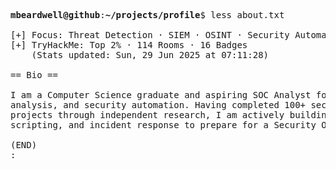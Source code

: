 <pre>

<strong>mbeardwell@github</strong>:<strong>~/projects/profile</strong>$ less about.txt

[+] Focus: Threat Detection · SIEM · OSINT · Security Automation
[+] TryHackMe: Top 2% · 114 Rooms · 16 Badges
    (Stats updated: Sun, 29 Jun 2025 at 07:11:28)

== Bio ==

I am a Computer Science graduate and aspiring SOC Analyst focused on threat detection, OSINT, log
analysis, and security automation. Having completed 100+ security rooms on TryHackMe and technical
projects through independent research, I am actively building practical skills in network security,
scripting, and incident response to prepare for a Security Operations role.

(END)
:
</pre>
